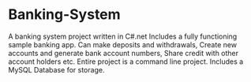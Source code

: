 # Banking-System
A banking system project written in C#.net
Includes a fully functioning sample banking app.
Can make deposits and withdrawals, Create new accounts and generate bank account numbers,
Share credit with other account holders etc.
Entire project is a command line project. 
Includes a MySQL Database for storage. 

